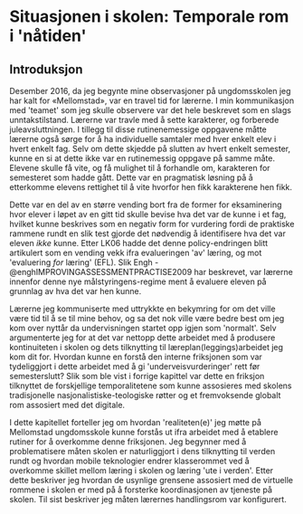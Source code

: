 # Situasjonen i skolen: Temporale rom i 'nåtiden'

## Introduksjon

Desember 2016, da jeg begynte mine observasjoner på ungdomsskolen jeg har kalt for «Mellomstad», var en travel tid for lærerne. I min kommunikasjon med 'teamet' som jeg skulle observere var det hele beskrevet som en slags unntakstilstand. Lærerne var travle med å sette karakterer, og forberede juleavsluttningen. I tillegg til disse rutinenemessige oppgavene måtte lærerne  også sørge for å ha individuelle samtaler med hver enkelt elev i hvert enkelt fag. Selv om dette skjedde på slutten av hvert enkelt semester, kunne en si at dette ikke var en rutinemessig oppgave på samme måte. Elevene skulle få vite, og få mulighet til å forhandle om, karakteren for semesteret som hadde gått. Dette var en pragmatisk løsning på å etterkomme elevens rettighet til å vite hvorfor hen fikk karakterene hen fikk.

Dette var en del av en større vending bort fra de former for eksaminering hvor elever i løpet av en gitt tid skulle bevise hva det var de kunne i et fag, hvilket kunne beskrives som en negativ form for vurdering fordi de praktiske rammene rundt en slik test gjorde det nødvendig å identifisere hva det var eleven *ikke* kunne. Etter LK06 hadde det denne policy-endringen blitt artikulert som en vending vekk ifra evalueringen 'av' læring, og mot 'evaluering *for* læring' (EFL). Slik Engh -@enghIMPROVINGASSESSMENTPRACTISE2009 har beskrevet, var lærerne innenfor denne nye målstyringens-regime ment å evaluere eleven på grunnlag av hva det var hen kunne.

Lærerne jeg kommuniserte med uttrykkte en bekymring for om det ville være tid til å se til mine behov, og sa det nok ville være bedre best om jeg kom over nyttår da undervisningen startet opp igjen som 'normalt'. Selv argumenterte jeg for at det var nettopp dette arbeidet med å produsere  kontinuiteten i skolen og dets tilknytting til læreplan(leggings)arbeidet jeg kom dit for. Hvordan kunne en forstå den interne friksjonen som var tydeliggjort i dette arbeidet med å gi 'underveisvurderinger' rett før semesterslutt? Slik som ble vist i forrige kapittel var dette en friksjon tilknyttet de forskjellige temporalitetene som kunne assosieres med skolens tradisjonelle nasjonalistiske-teologiske røtter og et fremvoksende globalt rom assosiert med det digitale.

I dette kapitellet forteller jeg om hvordan 'realiteten(e)' jeg møtte på Mellomstad ungdomsskole kunne forstås ut ifra arbeidet med å etablere rutiner for å overkomme denne friksjonen. Jeg begynner med å problematisere måten skolen er naturliggjort i dens tilknytting til verden rundt og hvordan mobile teknologier endrer klasserommet ved å overkomme skillet mellom læring i skolen og læring 'ute i verden'. Etter dette beskriver jeg hvordan de usynlige grensene assosiert med de virtuelle rommene i skolen er med på å forsterke koordinasjonen av tjeneste på skolen. Til sist beskriver jeg måten lærernes handlingsrom var konfigurert.
